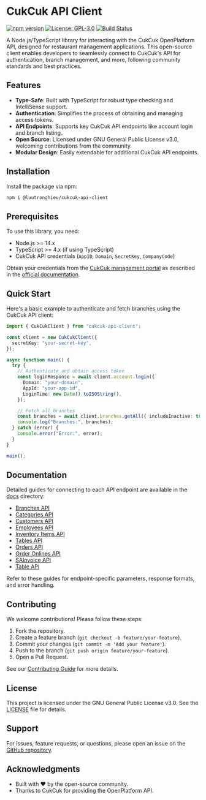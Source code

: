 # CukCuk API Client

[![npm version](https://badge.fury.io/js/cukcuk-api-client.svg)](https://badge.fury.io/js/cukcuk-api-client)
[![License: GPL-3.0](https://img.shields.io/badge/License-GPL%203.0-blue.svg)](https://www.gnu.org/licenses/gpl-3.0)
[![Build Status](https://travis-ci.com/tronghieu/CukCuk-api-client.svg?branch=main)](https://travis-ci.com/tronghieu/CukCuk-api-client)

A Node.js/TypeScript library for interacting with the CukCuk OpenPlatform API, designed for restaurant management applications. This open-source client enables developers to seamlessly connect to CukCuk's API for authentication, branch management, and more, following community standards and best practices.

## Features

- **Type-Safe**: Built with TypeScript for robust type checking and IntelliSense support.
- **Authentication**: Simplifies the process of obtaining and managing access tokens.
- **API Endpoints**: Supports key CukCuk API endpoints like account login and branch listing.
- **Open Source**: Licensed under GNU General Public License v3.0, welcoming contributions from the community.
- **Modular Design**: Easily extendable for additional CukCuk API endpoints.

## Installation

Install the package via npm:

```bash
npm i @luutronghieu/cukcuk-api-client
```

## Prerequisites

To use this library, you need:

- Node.js >= 14.x
- TypeScript >= 4.x (if using TypeScript)
- CukCuk API credentials (`AppID`, `Domain`, `SecretKey`, `CompanyCode`)

Obtain your credentials from the [CukCuk management portal](https://cukcuk.vn) as described in the [official documentation](https://cukcuk.vn/articles/index.html).

## Quick Start

Here's a basic example to authenticate and fetch branches using the CukCuk API client:

```typescript
import { CukCukClient } from "cukcuk-api-client";

const client = new CukCukClient({
  secretKey: "your-secret-key",
});

async function main() {
  try {
    // Authenticate and obtain access token
    const loginResponse = await client.account.login({
      Domain: "your-domain",
      AppId: "your-app-id",
      LoginTime: new Date().toISOString(),
    });

    // Fetch all branches
    const branches = await client.branches.getAll({ includeInactive: true });
    console.log("Branches:", branches);
  } catch (error) {
    console.error("Error:", error);
  }
}

main();
```

## Documentation

Detailed guides for connecting to each API endpoint are available in the [docs](./docs) directory:

- [Branches API](./docs/branches-api.md)
- [Categories API](./docs/categories-api.md)
- [Customers API](./docs/customers-api.markdown)
- [Employees API](./docs/employees-api.markdown)
- [Inventory Items API](./docs/inventory-items-api.markdown)
- [Tables API](./docs/tables-api.markdown)
- [Orders API](./docs/orders-api.md)
- [Order Onlines API](./docs/order-onlines-api.md)
- [SAInvoice API](./docs/sa-invoices-api.markdown)
- [Table API](./docs/tables-api.markdown)

Refer to these guides for endpoint-specific parameters, response formats, and error handling.

## Contributing

We welcome contributions! Please follow these steps:

1. Fork the repository.
2. Create a feature branch (`git checkout -b feature/your-feature`).
3. Commit your changes (`git commit -m 'Add your feature'`).
4. Push to the branch (`git push origin feature/your-feature`).
5. Open a Pull Request.

See our [Contributing Guide](./CONTRIBUTING.md) for more details.

## License

This project is licensed under the GNU General Public License v3.0. See the [LICENSE](./LICENSE) file for details.

## Support

For issues, feature requests, or questions, please open an issue on the [GitHub repository](https://github.com/tronghieu/CukCuk-api-client/issues).

## Acknowledgments

- Built with ❤️ by the open-source community.
- Thanks to CukCuk for providing the OpenPlatform API.
